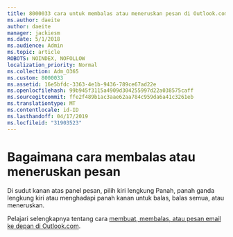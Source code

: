 ```yaml
---
title: 8000033 cara untuk membalas atau meneruskan pesan di Outlook.com beta
ms.author: daeite
author: daeite
manager: jackiesm
ms.date: 5/1/2018
ms.audience: Admin
ms.topic: article
ROBOTS: NOINDEX, NOFOLLOW
localization_priority: Normal
ms.collection: Adm_O365
ms.custom: 8000033
ms.assetid: 16e5bfdc-3363-4e1b-9436-789ce67ad22e
ms.openlocfilehash: 99b945f3115a4909d304255997d22a038575caff
ms.sourcegitcommit: ffe2f489b1ac3aae62aa784c959da6a41c3261eb
ms.translationtype: MT
ms.contentlocale: id-ID
ms.lasthandoff: 04/17/2019
ms.locfileid: "31903523"
---
```

# <a name="how-to-reply-to-or-forward-messages"></a>Bagaimana cara membalas atau meneruskan pesan

Di sudut kanan atas panel pesan, pilih kiri lengkung Panah, panah ganda lengkung kiri atau menghadapi panah kanan untuk balas, balas semua, atau meneruskan. 
  
Pelajari selengkapnya tentang cara [membuat, membalas, atau pesan email ke depan di Outlook.com](https://go.microsoft.com/fwlink/p/?linkid=873141).
  

